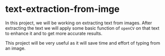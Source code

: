 # text-extraction-from-imge
In this project, we will be working on extracting text from images. After extracting the text we will apply some basic function of `openCV` on that text to enhance it and to get more accurate results. 

This project will be very useful as it will save time and effort of typing from an image. 
